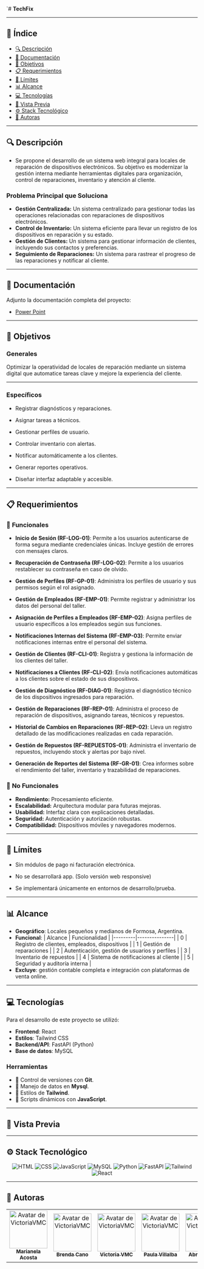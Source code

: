 `# **TechFix**

<!-- Logo del proyecto (reemplazar URL)

<p align="center">
  <img src="./app/static/images/logo.webp" alt="logoSistema" width='200'>
</p>
-->

---

## 📑 **Índice**

- [🔍 Descripción](#🔍-descripción)
- [📎 Documentación](#📎-documentación)
- [🎯 Objetivos](#🎯-objetivos)
- [📋 Requerimientos](#📋-requerimientos)
- [📏 Límites](#📏-límites)
- [📊 Alcance](#📊-alcance)
- [💻 Tecnologías](#💻-tecnologías)
- [📸 Vista Previa](#📸-vista-previa)
- [⚙️ Stack Tecnológico](#⚙️-stack-tecnológico)
- [📢 Autoras](#📢-autoras)

---

<h2 id="🔍-descripción">🔍 Descripción</h2>

- Se propone el desarrollo de un sistema web integral para locales de reparación de dispositivos electrónicos. Su objetivo es modernizar la gestión interna mediante herramientas digitales para organización, control de reparaciones, inventario y atención al cliente.

### **Problema Principal que Soluciona**

- **Gestión Centralizada:** Un sistema centralizado para gestionar todas las operaciones relacionadas con reparaciones de dispositivos electrónicos.
- **Control de Inventario:** Un sistema eficiente para llevar un registro de los dispositivos en reparación y su estado.
- **Gestión de Clientes:** Un sistema para gestionar información de clientes, incluyendo sus contactos y preferencias.
- **Seguimiento de Reparaciones:** Un sistema para rastrear el progreso de las reparaciones y notificar al cliente.

---

<h2 id="📎-documentación">📎 Documentación</h2>

Adjunto la documentación completa del proyecto:

- [Power Point](./docs/Presentacion%20Resumen%20Power%20Point.pptx)
<!--
- [Documentación en Word](./docs/Nombre del tp.docx)
- [Documentación en Pdf](./docs/Nombre del tp.pdf)
- [Diagrama Entidad Relacion](./docs/Nombre del tp.png)
  -->

---

<h2 id="🎯-objetivos">🎯 Objetivos</h2>

### **Generales**

Optimizar la operatividad de locales de reparación mediante un sistema digital que automatice tareas clave y mejore la experiencia del cliente.

---

### **Específicos**

- Registrar diagnósticos y reparaciones.

- Asignar tareas a técnicos.

- Gestionar perfiles de usuario.

- Controlar inventario con alertas.

- Notificar automáticamente a los clientes.

- Generar reportes operativos.

- Diseñar interfaz adaptable y accesible.

---

<h2 id="📋-requerimientos">📋 Requerimientos</h2>

### 🔧 **Funcionales**

- **Inicio de Sesión (RF-LOG-01)**: Permite a los usuarios autenticarse de forma segura mediante credenciales únicas. Incluye gestión de errores con mensajes claros.

- **Recuperación de Contraseña (RF-LOG-02)**: Permite a los usuarios restablecer su contraseña en caso de olvido.

- **Gestión de Perfiles (RF-GP-01)**: Administra los perfiles de usuario y sus permisos según el rol asignado.

- **Gestión de Empleados (RF-EMP-01)**: Permite registrar y administrar los datos del personal del taller.

- **Asignación de Perfiles a Empleados (RF-EMP-02)**: Asigna perfiles de usuario específicos a los empleados según sus funciones.

- **Notificaciones Internas del Sistema (RF-EMP-03)**: Permite enviar notificaciones internas entre el personal del sistema.

- **Gestión de Clientes (RF-CLI-01)**: Registra y gestiona la información de los clientes del taller.

- **Notificaciones a Clientes (RF-CLI-02)**: Envía notificaciones automáticas a los clientes sobre el estado de sus dispositivos.

- **Gestión de Diagnóstico (RF-DIAG-01)**: Registra el diagnóstico técnico de los dispositivos ingresados para reparación.

- **Gestión de Reparaciones (RF-REP-01)**: Administra el proceso de reparación de dispositivos, asignando tareas, técnicos y repuestos.

- **Historial de Cambios en Reparaciones (RF-REP-02)**: Lleva un registro detallado de las modificaciones realizadas en cada reparación.

- **Gestión de Repuestos (RF-REPUESTOS-01)**: Administra el inventario de repuestos, incluyendo stock y alertas por bajo nivel.

- **Generación de Reportes del Sistema (RF-GR-01)**: Crea informes sobre el rendimiento del taller, inventario y trazabilidad de reparaciones.

### 🚀 **No Funcionales**

- **Rendimiento:** Procesamiento eficiente.
- **Escalabilidad:** Arquitectura modular para futuras mejoras.
- **Usabilidad:** Interfaz clara con explicaciones detalladas.
- **Seguridad:** Autenticación y autorización robustas.
- **Compatibilidad:** Dispositivos móviles y navegadores modernos.

---

<h2 id="📏-límites">📏 Límites</h2>

- Sin módulos de pago ni facturación electrónica.

- No se desarrollará app. (Solo versión web responsive)

- Se implementará únicamente en entornos de desarrollo/prueba.

---

<h2 id="📊-alcance">📊 Alcance</h2>

- **Geográfico**: Locales pequeños y medianos de Formosa, Argentina.
- **Funcional**:
  | Alcance | Funcionalidad |
  |---------|---------------|
  | 0 | Registro de clientes, empleados, dispositivos |
  | 1 | Gestión de reparaciones |
  | 2 | Autenticación, gestión de usuarios y perfiles |
  | 3 | Inventario de repuestos |
  | 4 | Sistema de notificaciones al cliente |
  | 5 | Seguridad y auditoría interna |
- **Excluye**: gestión contable completa e integración con plataformas de venta online.

---

<h2 id="💻-tecnologías">💻 Tecnologías</h2>

Para el desarrollo de este proyecto se utilizó:

- **Frontend**: React
- **Estilos**: Tailwind CSS
- **Backend/API**: FastAPI (Python)
- **Base de datos**: MySQL

### **Herramientas**

- 🔄 Control de versiones con **Git**.
- 📄 Manejo de datos en **Mysql**.
- 🎨 Estilos de **Tailwind**.
- 📜 Scripts dinámicos con **JavaScript**.

---

<h2 id="📸-vista-previa">📸 Vista Previa</h2>

<!--<p align="center">
  <b>Head</b><br>
  <img src="./VistaPrevia/Easy%20Kinematics%20-%20Head.webp" alt="Head" width="500">
</p> -->

---

<h2 id="⚙️-stack-tecnológico">⚙️ Stack Tecnológico</h2>

<!-- Muestro con badges: -->
<p align="center">
  <img src="https://img.shields.io/badge/HTML-E34F26?style=for-the-badge&logo=html5&logoColor=white" alt="HTML">
  <img src="https://img.shields.io/badge/CSS-1572B6?style=for-the-badge&logo=css3&logoColor=white" alt="CSS">
  <img src="https://img.shields.io/badge/JavaScript-F7DF1E?style=for-the-badge&logo=javascript&logoColor=black" alt="JavaScript">
  <img src="https://img.shields.io/badge/MySQL-005C84?style=for-the-badge&logo=mysql&logoColor=white" alt="MySQL">
  <img src="https://img.shields.io/badge/Python-3776AB?style=for-the-badge&logo=python&logoColor=white" alt="Python">
  <img src="https://img.shields.io/badge/FastAPI-009688?style=for-the-badge&logo=fastapi&logoColor=white" alt="FastAPI">
  <img src="https://img.shields.io/badge/Tailwind_CSS-38B2AC?style=for-the-badge&logo=tailwind-css&logoColor=white" alt="Tailwind">
  <img src="https://img.shields.io/badge/React-20232A?style=for-the-badge&logo=react&logoColor=61DAFB" alt="React">
</p>

---

<h2 id="📢-autoras">📢 Autoras</h2>

<table>
  <tr>
    <!-- Añadir más colaboradores -->
     <td align="center">
      <a href="https://github.com/victoriavmc">
        <img src="https://avatars.githubusercontent.com/u/114541143?v=4" width="100" alt="Avatar de VictoriaVMC"><br />
        <sub><b>Marianela Acosta</b></sub>
      </a>
    </td>
     <td align="center">
      <a href="https://github.com/victoriavmc">
        <img src="https://avatars.githubusercontent.com/u/100358101?v=4" width="100" alt="Avatar de VictoriaVMC"><br />
        <sub><b>Brenda Cano</b></sub>
      </a>
    </td>
    <td align="center">
      <a href="https://github.com/victoriavmc">
        <img src="https://avatars.githubusercontent.com/u/94030658?v=4" width="100" alt="Avatar de VictoriaVMC"><br />
        <sub><b>Victoria VMC</b></sub>
      </a>
    </td>
     <td align="center">
      <a href="https://github.com/victoriavmc">
        <img src="https://avatars.githubusercontent.com/u/110795546?v=4" width="100" alt="Avatar de VictoriaVMC"><br />
        <sub><b>Paula Villalba</b></sub>
      </a>
    </td>
     <td align="center">
      <a href="https://github.com/victoriavmc">
        <img src="https://avatars.githubusercontent.com/u/83786610?v=4" width="100" alt="Avatar de VictoriaVMC"><br />
        <sub><b>Abril Zacaria</b></sub>
      </a>
    </td>
  </tr>
</table>

